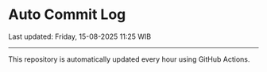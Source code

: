 # Auto Commit Log

Last updated: Friday, 15-08-2025 11:25 WIB

---

This repository is automatically updated every hour using GitHub Actions.
